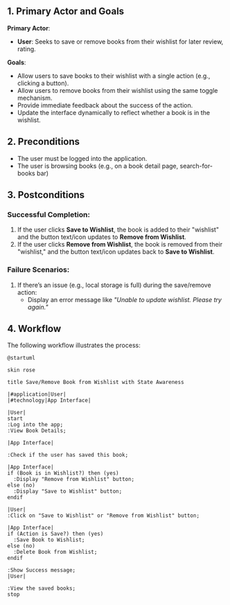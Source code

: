 ## 1. Primary Actor and Goals
**Primary Actor**:
- **User**: Seeks to save or remove books from their wishlist for later review, rating.

**Goals**:
- Allow users to save books to their wishlist with a single action (e.g., clicking a button).
- Allow users to remove books from their wishlist using the same toggle mechanism.
- Provide immediate feedback about the success of the action.
- Update the interface dynamically to reflect whether a book is in the wishlist.

## 2. Preconditions
- The user must be logged into the application.
- The user is browsing books (e.g., on a book detail page, search-for-books bar)

## 3. Postconditions
### **Successful Completion**:
1. If the user clicks **Save to Wishlist**, the book is added to their "wishlist" and the button text/icon updates to **Remove from Wishlist**.
2. If the user clicks **Remove from Wishlist**, the book is removed from their "wishlist," and the button text/icon updates back to **Save to Wishlist**.

### **Failure Scenarios**:
1. If there’s an issue (e.g., local storage is full) during the save/remove action:
    - Display an error message like _"Unable to update wishlist. Please try again."_

## 4. Workflow
The following workflow illustrates the process:
``` plantuml
@startuml

skin rose

title Save/Remove Book from Wishlist with State Awareness

|#application|User|
|#technology|App Interface|

|User|
start
:Log into the app;
:View Book Details;

|App Interface|

:Check if the user has saved this book;

|App Interface|
if (Book is in Wishlist?) then (yes)
  :Display "Remove from Wishlist" button;
else (no)
  :Display "Save to Wishlist" button;
endif

|User|
:Click on "Save to Wishlist" or "Remove from Wishlist" button;

|App Interface|
if (Action is Save?) then (yes)
  :Save Book to Wishlist;
else (no)
  :Delete Book from Wishlist;
endif

:Show Success message; 
|User|

:View the saved books;
stop
```
